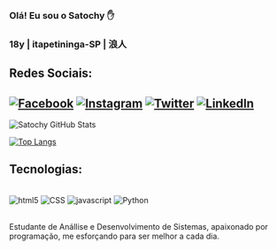 ### Olá! Eu sou o Satochy ✋
 ### 18y | itapetininga-SP | 浪人

Redes Sociais:
-------------------------------------------------------------------------------------------------------------------------------------------------------------------------
[![Facebook](https://img.shields.io/badge/Facebook-1877F2?style=for-the-badge&logo=facebook&logoColor=white)](https://www.facebook.com/satochy.tanabe/)
[![Instagram](https://img.shields.io/badge/Instagram-E4405F?style=for-the-badge&logo=instagram&logoColor=white)](https://www.instagram.com/satochy_t/)
[![Twitter](https://img.shields.io/badge/Twitter-1DA1F2?style=for-the-badge&logo=twitter&logoColor=white)](https://twitter.com/SatochyT)
[![LinkedIn](https://img.shields.io/badge/LinkedIn-0077B5?style=for-the-badge&logo=linkedin&logoColor=white)](https://www.linkedin.com/in/satochy-tanabe-6b7275220/)
-------------------------------------------------------------------------------------------------------------------------------------------------------------------------
 
![Satochy GitHub Stats](https://github-readme-stats.vercel.app/api?username=Satochy&show_icons=true&theme=dracula)

[![Top Langs](https://github-readme-stats.vercel.app/api/top-langs/?username=Satochy&layout=compact)](https://github.com/anuraghazra/github-readme-stats)
 
 ## Tecnologias:
<div style="displlay: inline_block"><br/>
<img aling="center" alt="html5"src="https://img.shields.io/badge/HTML5-E34F26?style=for-the-badge&logo=html5&logoColor=white" />
<img aling="center" alt="CSS"src="https://img.shields.io/badge/CSS3-1572B6?style=for-the-badge&logo=css3&logoColor=white" />
<img aling="center" alt="javascript"src="https://img.shields.io/badge/JavaScript-F7DF1E?style=for-the-badge&logo=javascript&logoColor=black" />
<img aling="center" alt="Python"src="https://img.shields.io/badge/Python-14354C?style=for-the-badge&logo=python&logoColor=white" />
</div><br/>

Estudante de Anállise e Desenvolvimento de Sistemas, apaixonado por programação, me esforçando para ser melhor a cada dia.
